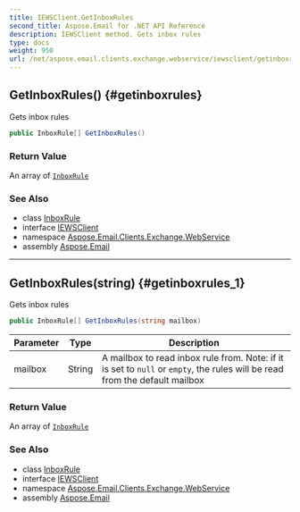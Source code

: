 ```yaml
---
title: IEWSClient.GetInboxRules
second_title: Aspose.Email for .NET API Reference
description: IEWSClient method. Gets inbox rules
type: docs
weight: 950
url: /net/aspose.email.clients.exchange.webservice/iewsclient/getinboxrules/
---
```

## GetInboxRules() {#getinboxrules}

Gets inbox rules

```csharp
public InboxRule[] GetInboxRules()
```

### Return Value

An array of [`InboxRule`](../../../aspose.email.clients.exchange/inboxrule/)

### See Also

* class [InboxRule](../../../aspose.email.clients.exchange/inboxrule/)
* interface [IEWSClient](../)
* namespace [Aspose.Email.Clients.Exchange.WebService](../../iewsclient/)
* assembly [Aspose.Email](../../../)

---

## GetInboxRules(string) {#getinboxrules_1}

Gets inbox rules

```csharp
public InboxRule[] GetInboxRules(string mailbox)
```

| Parameter | Type | Description |
| --- | --- | --- |
| mailbox | String | A mailbox to read inbox rule from. Note: if it is set to `null` or `empty`, the rules will be read from the default mailbox |

### Return Value

An array of [`InboxRule`](../../../aspose.email.clients.exchange/inboxrule/)

### See Also

* class [InboxRule](../../../aspose.email.clients.exchange/inboxrule/)
* interface [IEWSClient](../)
* namespace [Aspose.Email.Clients.Exchange.WebService](../../iewsclient/)
* assembly [Aspose.Email](../../../)


